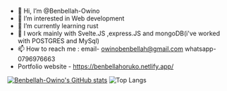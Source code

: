 - 👋 Hi, I’m @Benbellah-Owino
- 👀 I’m interested in Web development
- 🌱 I’m currently learning rust
- 💞️ I work mainly with Svelte.JS ,express.JS and mongoDB(i've worked with POSTGRES and MySql)
- 📫 How to reach me : email- owinobenbellah@gmail.com   whatsapp-0796976663
- Portfolio website - https://benbellahoruko.netlify.app/
  
[![Benbellah-Owino's GitHub stats](https://github-readme-stats.vercel.app/api?username=Benbellah-Owino&hide=prs,issues&show_icons=true&theme=tokyonight)](https://github.com/Benbellah-Owino/github-readme-stats)
![Top Langs](https://github-readme-stats.vercel.app/api/top-langs/?username=Benbellah-Owino&theme=tokyonight)
<!---
Benbellah-Owino/Benbellah-Owino is a ✨ special ✨ repository because its `README.md` (this file) appears on your GitHub profile.
You can click the Preview link to take a look at your changes.
--->
